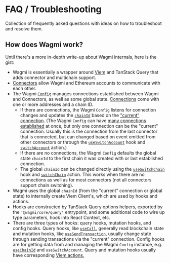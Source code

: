 <script setup>
const docsPath = 'react'
</script>

# FAQ / Troubleshooting

Collection of frequently asked questions with ideas on how to troubleshoot and resolve them.

<!--@include: @shared/faq.md-->

## How does Wagmi work?

Until there's a more in-depth write-up about Wagmi internals, here is the gist:

- Wagmi is essentially a wrapper around [Viem](https://viem.sh) and TanStack Query that adds connector and multichain support.
- [Connectors]() allow Wagmi and Ethereum accounts to communicate with each other.
- The Wagmi [`Config`](/react/api/createConfig#config) manages connections established between Wagmi and Connectors, as well as some global state. [Connections](/react/api/createConfig#connection) come with one or more addresses and a chain ID.
  - If there are connections, the Wagmi `Config` listens for connection changes and updates the [`chainId`](/react/api/createConfig#chainid) based on the ["current" connection](/react/api/createConfig#current). (The Wagmi `Config` can have [many connections established](/react/api/createConfig#connections) at once, but only one connection can be the "current" connection. Usually this is the connection from the last connector that is connected, but can changed based on event emitted from other connectors or through the [`useSwitchAccount`](/react/api/hooks/useSwitchAccount) hook and [`switchAccount`](/core/api/actions/switchAccount) action.)
  - If there are no connections, the Wagmi `Config` defaults the global state `chainId` to the first chain it was created with or last established connection.
  - The global `chainId` can be changed directly using the [`useSwitchChain`](/react/api/hooks/useSwitchChain) hook and [`switchChain`](/core/api/actions/switchChain) action. This works when there are no connections as well as for most connectors (not all connectors support chain switching).
- Wagmi uses the global `chainId` (from the "current" connection or global state) to internally create Viem Client's, which are used by hooks and actions.
- Hooks are constructed by TanStack Query options helpers, exported by the `'@wagmi/core/query'` entrypoint, and some additional code to wire up type parameters, hook into React Context, etc.
- There are three types of hooks: query hooks, mutation hooks, and config hooks. Query hooks, like [`useCall`](/react/api/hooks/useCall), generally read blockchain state and mutation hooks, like [`useSendTransaction`](/react/api/hooks/useSendTransaction), usually change state through sending transactions via the "current" connection. Config hooks are for getting data from and managing the Wagmi `Config` instance, e.g. [`useChainId`](/react/api/hooks/useChainId) and `useSwitchAccount`. Query and mutation hooks usually have corresponding [Viem actions.](https://viem.sh)

